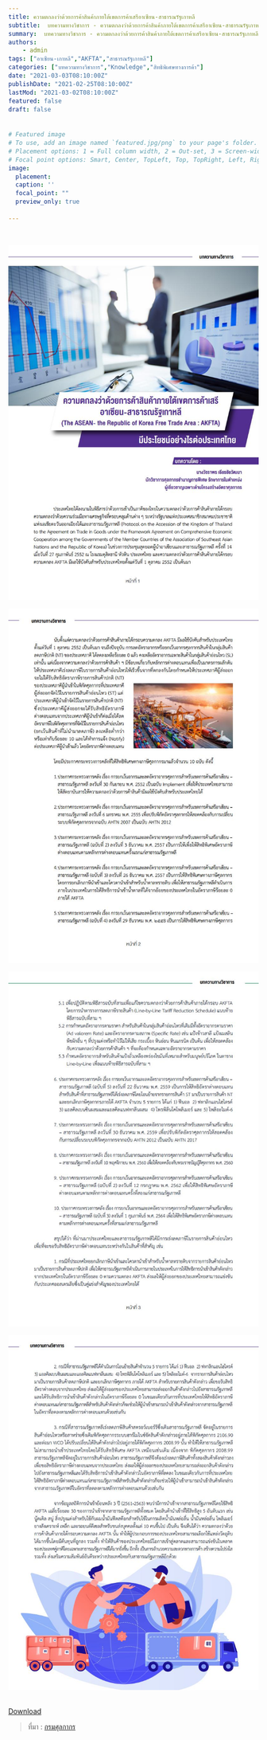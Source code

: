 ```yaml
---
title: ความตกลงว่าด้วยการค้าสินค้าภายใต้เขตการค้าเสรีอาเซียน-สาธารณรัฐเกาหลี
subtitle:  บทความทางวิชาการ - ความตกลงว่าด้วยการค้าสินค้าภายใต้เขตการค้าเสรีอาเซียน-สาธารณรัฐเกาหลี (The ASEAN- the Republic of Korea Free Trade Area - AKFTA) มีประโยชน์อย่างไรต่อประเทศไทย
summary:  บทความทางวิชาการ - ความตกลงว่าด้วยการค้าสินค้าภายใต้เขตการค้าเสรีอาเซียน-สาธารณรัฐเกาหลี (The ASEAN- the Republic of Korea Free Trade Area - AKFTA) มีประโยชน์อย่างไรต่อประเทศไทย
authors:
    - admin
tags: ["อาเซียน-เกาหลี","AKFTA","สาธารณรัฐเกาหลี"]
categories: ["บทความทางวิชาการ","Knowledge","สิทธิพิเศษทางการค้า"]
date: "2021-03-03T08:10:00Z"
publishDate: "2021-02-25T08:10:00Z"
lastMod: "2021-03-02T08:10:00Z"
featured: false
draft: false


# Featured image
# To use, add an image named `featured.jpg/png` to your page's folder.
# Placement options: 1 = Full column width, 2 = Out-set, 3 = Screen-width
# Focal point options: Smart, Center, TopLeft, Top, TopRight, Left, Right, BottomLeft, Bottom, BottomRight
image:
  placement: 
  caption: ''
  focal_point: ""
  preview_only: true

---
```




<br>

![](./img/pagesjpg_Page1.jpg)

![](./img/pagesjpg_Page2.jpg)

![](./img/pagesjpg_Page3.jpg)

![](./img/pagesjpg_Page4.jpg)


<br>

<div class="article-tags">
<a class="badge badge-danger" href="doc.pdf" target="_blank" id="download_files_new">Download</a>
</div>


> ที่มา : [กรมศุลกากร](http://www.customs.go.th/cont_strc_simple_with_date.php?current_id=14232832414d505f49464a4f464a4e)